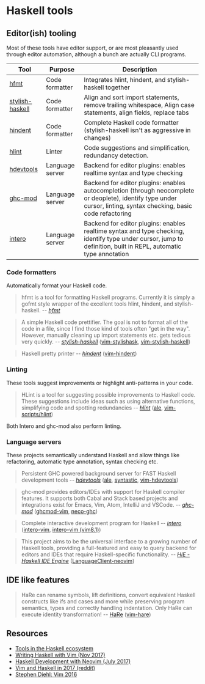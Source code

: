 # Haskell tools

## Editor(ish) tooling

Most of these tools have editor support, or are most pleasantly used through
editor automation, although a bunch are actually CLI programs.

| Tool | Purpose | Description |
|------|---------|-------------|
| [hfmt](https://github.com/danstiner/hfmt) | Code formatter | Integrates hlint, hindent, and stylish-haskell together |
| [stylish-haskell](https://github.com/jaspervdj/stylish-haskell) | Code formatter | Align and sort import statements, remove trailing whitespace, Align case statements, align fields, replace tabs |
| [hindent](https://github.com/chrisdone/hindent) | Code formatter | Complete Haskell code formatter (stylish-haskell isn't as aggressive in changes) |
| [hlint](https://github.com/ndmitchell/hlint) | Linter | Code suggestions and simplification, redundancy detection. |
| [hdevtools](https://github.com/chrisdone/hindent) | Language server | Backend for editor plugins: enables realtime syntax and type checking | 
| [ghc-mod](https://github.com/DanielG/ghc-mod) | Language server | Backend for editor plugins: enables autocompletion (through neocomplete or deoplete), identify type under cursor, linting, syntax checking, basic code refactoring |
| [intero](https://github.com/chrisdone/intero) | Language server | Backend for editor plugins: enables realtime syntax and type checking, identify type under cursor, jump to definition, built in REPL, automatic type annotation | 

### Code formatters

Automatically format your Haskell code.

> hfmt is a tool for formatting Haskell programs. Currently it is simply a gofmt
> style wrapper of the excellent tools hlint, hindent, and stylish-haskell.
-- [*hfmt*](https://github.com/danstiner/hfmt)

> A simple Haskell code prettifier. The goal is not to format all of the code in
> a file, since I find those kind of tools often "get in the way". However,
> manually cleaning up import statements etc. gets tedious very quickly.
-- [*stylish-haskell*](https://github.com/jaspervdj/stylish-haskell)
([vim-stylishask](https://github.com/alx741/vim-stylishask),
[vim-stylish-haskell](https://github.com/nbouscal/vim-stylish-haskell))

> Haskell pretty printer
-- [*hindent*](https://github.com/chrisdone/hindent)
([vim-hindent](https://github.com/octol/vim-hindent))

### Linting

These tools suggest improvements or highlight anti-patterns in your code.

> HLint is a tool for suggesting possible improvements to Haskell code. These
> suggestions include ideas such as using alternative functions, simplifying
> code and spotting redundancies
-- [*hlint*](https://github.com/ndmitchell/hlint)
([ale](https://github.com/w0rp/ale/blob/master/ale_linters/haskell/hlint.vim), [vim-scripts/hlint](https://github.com/vim-scripts/hlint))

Both Intero and ghc-mod also perform linting.

### Language servers

These projects semantically understand Haskell and allow things like
refactoring, automatic type annotation, syntax checking etc.

> Persistent GHC powered background server for FAST Haskell development tools
-- [*hdevtools*](https://github.com/hdevtools/hdevtools)
([ale](https://github.com/w0rp/ale), [syntastic](https://github.com/vim-syntastic/syntastic), [vim-hdevtools](https://github.com/bitc/vim-hdevtools))

> ghc-mod provides editors/IDEs with support for Haskell compiler features. It
> supports both Cabal and Stack based projects and integrations exist for Emacs,
> Vim, Atom, IntelliJ and VSCode.
-- [*ghc-mod*](https://github.com/DanielG/ghc-mod)
([ghcmod-vim](https://github.com/eagletmt/ghcmod-vim),
[neco-ghc](https://github.com/eagletmt/neco-ghc))


> Complete interactive development program for Haskell
-- [*intero*](https://github.com/chrisdone/intero) ([intero-vim](https://github.com/parsonsmatt/intero-neovim), [intero-vim (vim8.1)](https://github.com/Fyrbll/intero-vim)) 

> This project aims to be the universal interface to a growing number of Haskell
> tools, providing a full-featured and easy to query backend for editors and
> IDEs that require Haskell-specific functionality.
-- [*HIE - Haskell IDE Engine*](https://github.com/haskell/haskell-ide-engine) ([LanguageClient-neovim](https://github.com/autozimu/LanguageClient-neovim))

## IDE like features

> HaRe can rename symbols, lift definitions, convert equivalent Haskell
> constructs like ifs and cases and more while preserving program semantics,
> types and correctly handling indentation. Only HaRe can execute identity
> transformation!
-- [HaRe](https://github.com/RefactoringTools/HaRe)
([vim-hare](https://github.com/vmchale/vim-hare))

## Resources

- [Tools in the Haskell ecosystem](https://github.com/haskell/haskell-ide-engine/blob/master/docs/Tools.md)
- [Writing Haskell with Vim (Nov 2017)](https://monicalent.com/blog/2017/11/19/haskell-in-vim/)
- [Haskell Development with Neovim (July 2017)](https://blog.jez.io/haskell-development-with-neovim/)
- [Vim and Haskell in 2017 (reddit)](https://www.reddit.com/r/haskell/comments/6nvgla/vim_and_haskell_in_2017/)
- [Stephen Diehl: Vim 2016](http://www.stephendiehl.com/posts/vim_2016.html)
